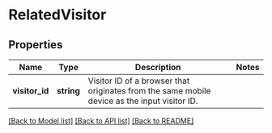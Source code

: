 # RelatedVisitor

## Properties
Name | Type | Description | Notes
------------ | ------------- | ------------- | -------------
**visitor_id** | **string** | Visitor ID of a browser that originates from the same mobile device as the input visitor ID. | 

[[Back to Model list]](../../README.md#documentation-for-models) [[Back to API list]](../../README.md#documentation-for-api-endpoints) [[Back to README]](../../README.md)

